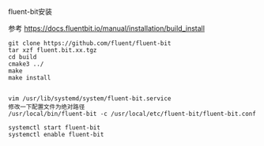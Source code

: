 fluent-bit安装



参考 https://docs.fluentbit.io/manual/installation/build_install

    git clone https://github.com/fluent/fluent-bit
    tar xzf fluent.bit.xx.tgz
    cd build
    cmake3 ../
    make
    make install


    vim /usr/lib/systemd/system/fluent-bit.service
    修改一下配置文件为绝对路径
    /usr/local/bin/fluent-bit -c /usr/local/etc/fluent-bit/fluent-bit.conf
    
    systemctl start fluent-bit
    systemctl enable fluent-bit